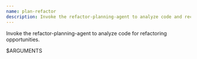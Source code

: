 ```yaml
---
name: plan-refactor
description: Invoke the refactor-planning-agent to analyze code and recommend refactoring opportunities
---
```


Invoke the refactor-planning-agent to analyze code for refactoring opportunities.

$ARGUMENTS
